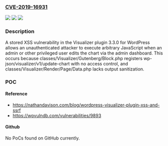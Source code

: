 ### [CVE-2019-16931](https://cve.mitre.org/cgi-bin/cvename.cgi?name=CVE-2019-16931)
![](https://img.shields.io/static/v1?label=Product&message=n%2Fa&color=blue)
![](https://img.shields.io/static/v1?label=Version&message=n%2Fa&color=blue)
![](https://img.shields.io/static/v1?label=Vulnerability&message=n%2Fa&color=brighgreen)

### Description

A stored XSS vulnerability in the Visualizer plugin 3.3.0 for WordPress allows an unauthenticated attacker to execute arbitrary JavaScript when an admin or other privileged user edits the chart via the admin dashboard. This occurs because classes/Visualizer/Gutenberg/Block.php registers wp-json/visualizer/v1/update-chart with no access control, and classes/Visualizer/Render/Page/Data.php lacks output sanitization.

### POC

#### Reference
- https://nathandavison.com/blog/wordpress-visualizer-plugin-xss-and-ssrf
- https://wpvulndb.com/vulnerabilities/9893

#### Github
No PoCs found on GitHub currently.

